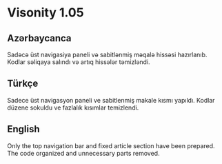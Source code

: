 # Visonity 1.05


## Azərbaycanca
Sadəcə üst navigasiya paneli və sabitlənmiş məqalə hissəsi hazırlanıb.
Kodlar səliqaya salındı və artıq hissələr təmizləndi.

## Türkçe
Sadece üst navigasyon paneli ve sabitlenmiş makale kısmı yapıldı.
Kodlar düzene sokuldu ve fazlalık kısımlar temizlendi.

## English
Only the top navigation bar and fixed article section have been prepared.
The code organized and unnecessary parts removed.
